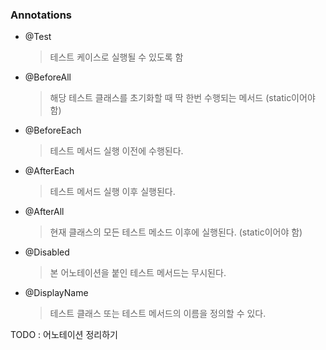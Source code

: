 
### Annotations
- @Test
	> 테스트 케이스로 실행될 수 있도록 함
- @BeforeAll
	> 해당 테스트 클래스를 초기화할 때 딱 한번 수행되는 메서드
	> (static이어야 함)
- @BeforeEach
	> 테스트 메서드 실행 이전에 수행된다.
- @AfterEach
	> 테스트 메서드 실행 이후 실행된다.
- @AfterAll
	> 현재 클래스의 모든 테스트 메소드 이후에 실행된다.
	> (static이어야 함)
- @Disabled
	> 본 어노테이션을 붙인 테스트 메서드는 무시된다.
- @DisplayName
	> 테스트 클래스 또는 테스트 메서드의 이름을 정의할 수 있다.

TODO : 어노테이션 정리하기 
